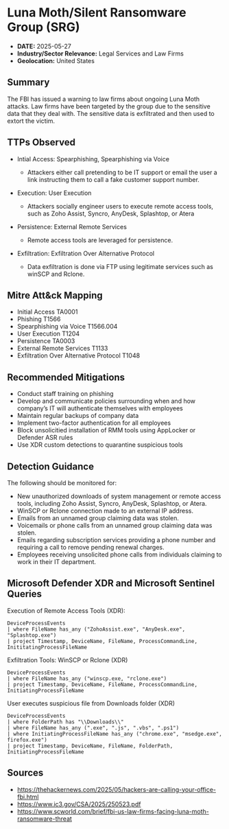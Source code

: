 # Luna Moth/Silent Ransomware Group (SRG) 
- **DATE:** 2025-05-27
- **Industry/Sector Relevance:** Legal Services and Law Firms
- **Geolocation:** United States

## Summary

The FBI has issued a warning to law firms about ongoing Luna Moth attacks. Law firms have been targeted by the group due to the sensitive data that they deal with. The sensitive data is exfiltrated and then used to extort the victim.

## TTPs Observed

- Intial Access: Spearphishing, Spearphishing via Voice

  - Attackers either call pretending to be IT support or email the user a link instructing them to call a fake customer support number.

- Execution: User Execution

  - Attackers socially engineer users to execute remote access tools, such as Zoho Assist, Syncro, AnyDesk, Splashtop, or Atera

- Persistence: External Remote Services

  - Remote access tools are leveraged for persistence.

- Exfiltration: Exfiltration Over Alternative Protocol
  
  - Data exfiltration is done via FTP using legitimate services such as winSCP and Rclone. 

## Mitre Att&ck Mapping

- Initial Access                             TA0001
- Phishing                                   T1566
- Spearphishing via Voice                    T1566.004
- User Execution                             T1204
- Persistence                                TA0003
- External Remote Services                   T1133
- Exfiltration Over Alternative Protocol     T1048

## Recommended Mitigations

- Conduct staff training on phishing
- Develop and communicate policies surrounding when and how company’s IT will authenticate themselves with employees
- Maintain regular backups of company data
- Implement two-factor authentication for all employees
- Block unsolicitied installation of RMM tools using AppLocker or Defender ASR rules
- Use XDR custom detections to quarantine suspicious tools

## Detection Guidance

The following should be monitored for:

- New unauthorized downloads of system management or remote access tools, including Zoho Assist, Syncro, AnyDesk, Splashtop, or Atera.
- WinSCP or Rclone connection made to an external IP address.
- Emails from an unnamed group claiming data was stolen.
- Voicemails or phone calls from an unnamed group claiming data was stolen.
- Emails regarding subscription services providing a phone number and requiring a call to remove pending renewal charges.
- Employees receiving unsolicited phone calls from individuals claiming to work in their IT department.

## Microsoft Defender XDR and Microsoft Sentinel Queries

Execution of Remote Access Tools (XDR):

    DeviceProcessEvents
    | where FileName has_any ("ZohoAssist.exe", "AnyDesk.exe", "Splashtop.exe")
    | project Timestamp, DeviceName, FileName, ProcessCommandLine, InititatingProcessFileName

Exfiltration Tools: WinSCP or Rclone (XDR)

    DeviceProcessEvents
    | where FileName has_any ("winscp.exe, "rclone.exe")
    | project Timestamp, DeviceName, FileName, ProcessCommandLine, InitiatingProcessFileName

User executes suspicious file from Downloads folder (XDR)

    DeviceProcessEvents
    | where FolderPath has "\\Downloads\\"
    | where FileName has_any (".exe", ".js", ".vbs", ".ps1")
    | where InitiatingProcessFileName has_any ("chrome.exe", "msedge.exe", firefox.exe")
    | project Timestamp, DeviceName, FileName, FolderPath, InitiatingProcessFileName

## Sources

- https://thehackernews.com/2025/05/hackers-are-calling-your-office-fbi.html
- https://www.ic3.gov/CSA/2025/250523.pdf
- https://www.scworld.com/brief/fbi-us-law-firms-facing-luna-moth-ransomware-threat









  
